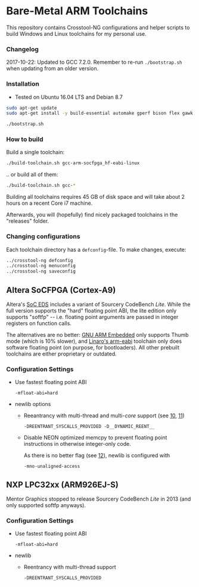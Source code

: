 # Bare-Metal ARM Toolchains

This repository contains Crosstool-NG configurations and helper scripts to
build Windows and Linux toolchains for my personal use.

### Changelog

2017-10-22: Updated to GCC 7.2.0. Remember to re-run ```./bootstrap.sh``` when updating from an older version.

### Installation

* Tested on Ubuntu 16.04 LTS and Debian 8.7

```bash
sudo apt-get update
sudo apt-get install -y build-essential automake gperf bison flex gawk libncurses5-dev python-dev texinfo help2man mingw-w64

./bootstrap.sh
```

### How to build

Build a single toolchain:

```bash
./build-toolchain.sh gcc-arm-socfpga_hf-eabi-linux
```

.. or build all of them:

```bash
./build-toolchain.sh gcc-*
```

Building all toolchains requires 45 GB of disk space and will take about
2 hours on a recent Core i7 machine.

Afterwards, you will (hopefully) find nicely packaged toolchains in the
"releases" folder.

### Changing configurations

Each toolchain directory has a ```defconfig```-file. To make changes, execute:

```bash
../crosstool-ng defconfig
../crosstool-ng menuconfig
../crosstool-ng saveconfig
```

## Altera SoCFPGA (Cortex-A9)

Altera's [SoC EDS][1] includes a variant of Sourcery CodeBench _Lite_.
While the full version supports the "hard" floating point ABI, the lite
edition only supports "softfp" -- i.e. floating point arguments are
passed in integer registers on function calls.

The alternatives are no better: [GNU ARM Embedded][2] only supports
Thumb mode (which is 10% slower), and [Linaro's arm-eabi][3] toolchain
only does software floating point (on purpose, for bootloaders).
All other prebuilt toolchains are either proprietary or outdated.

[1]: https://dl.altera.com/soceds/
[2]: https://developer.arm.com/open-source/gnu-toolchain/gnu-rm
[3]: https://www.linaro.org/downloads/

### Configuration Settings

* Use fastest floating point ABI

    ```-mfloat-abi=hard```

* newlib options

  * Reeantrancy with multi-thread and multi-_core_ support (see [10], [11])

    ```-DREENTRANT_SYSCALLS_PROVIDED -D__DYNAMIC_REENT__```

  * Disable NEON optimized memcpy to prevent floating point
    instructions in otherwise integer-only code.

    As there is no better flag (see [12]), newlib is configured with

    ```-mno-unaligned-access```

[10]: http://code-time.com/newlib.html
[11]: http://code-time.com/pdf/mAbassi%20Port%20-%20SMP%20ARM%20Cortex%20A9%20-%20DS5%20(GCC).pdf
[12]: https://github.com/mirror/newlib-cygwin/blob/master/newlib/libc/machine/arm/aeabi_memcpy-armv7a.S#L32

## NXP LPC32xx (ARM926EJ-S)

Mentor Graphics stopped to release Sourcery CodeBench _Lite_ in 2013
(and only supported softfp anyways).

### Configuration Settings

* Use fastest floating point ABI

    ```-mfloat-abi=hard```

* newlib

  * Reentrancy with multi-thread support

    ```-DREENTRANT_SYSCALLS_PROVIDED```
